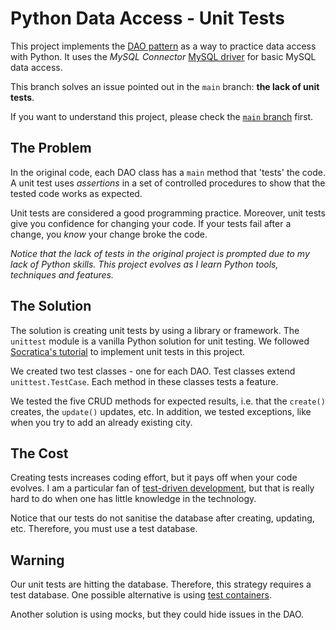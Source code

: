 # Python Data Access - Unit Tests
This project implements the [DAO pattern](http://www.corej2eepatterns.com/DataAccessObject.htm) as a way to practice data access with Python. It uses the _MySQL Connector_ [MySQL driver](https://www.w3schools.com/python/python_mysql_getstarted.asp) for basic MySQL data access.

This branch solves an issue pointed out in the `main` branch: **the lack of unit tests**.

If you want to understand this project, please check the [`main` branch](https://github.com/gabrielcostasilva/python-data-access) first.

## The Problem
In the original code, each DAO class has a `main` method that 'tests' the code. A unit test uses _assertions_ in a set of controlled procedures to show that the tested code works as expected.

Unit tests are considered a good programming practice. Moreover, unit tests give you confidence for changing your code. If your tests fail after a change, you _know_ your change broke the code.

_Notice that the lack of tests in the original project is prompted due to my lack of Python skills. This project evolves as I learn Python tools, techniques and features._

## The Solution
The solution is creating unit tests by using a library or framework. The `unittest` module is a vanilla Python solution for unit testing. We followed [Socratica's tutorial](https://www.youtube.com/watch?v=1Lfv5tUGsn8) to implement unit tests in this project.

We created two test classes - one for each DAO. Test classes extend `unittest.TestCase`. Each method in these classes tests a feature.

We tested the five CRUD methods for expected results, i.e. that the `create()` creates, the `update()` updates, etc. In addition, we tested exceptions, like when you try to add an already existing city. 

## The Cost
Creating tests increases coding effort, but it pays off when your code evolves. I am a particular fan of [test-driven development](https://www.youtube.com/watch?v=DD1fEhcEzY8), but that is really hard to do when one has little knowledge in the technology. 

Notice that our tests do not sanitise the database after creating, updating, etc. Therefore, you must use a test database.

## Warning
Our unit tests are hitting the database. Therefore, this strategy requires a test database. One possible alternative is using [test containers](https://www.youtube.com/watch?v=v3eQCIWLYOw).

Another solution is using mocks, but they could hide issues in the DAO. 